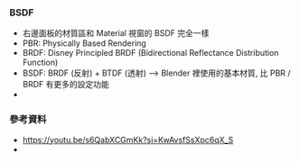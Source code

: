 ### BSDF
- 右邊面板的材質區和 Material 視窗的 BSDF 完全一樣
- PBR: Physically Based Rendering
- BRDF: Disney Principled BRDF (Bidirectional Reflectance Distribution Function)
- BSDF: BRDF (反射) + BTDF (透射) --> Blender 裡使用的基本材質, 比 PBR / BRDF 有更多的設定功能
- 

### 參考資料
- https://youtu.be/s6QabXCGmKk?si=KwAvsfSsXpc6qX_S
- 